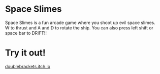# Space Slimes
Space Slimes is a fun arcade game where you shoot up evil space slimes. W to thrust and A and D to rotate the ship. You can also press left shift or space bar to DRIFT!!
# Try it out!
[doublebrackets.itch.io](https://doublebrackets.itch.io/cutie-hack-2021-project)
